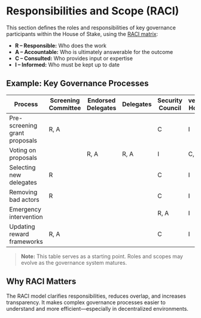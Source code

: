 # Responsibilities and Scope (RACI)

This section defines the roles and responsibilities of key governance participants within the House of Stake, using the [RACI matrix](https://en.wikipedia.org/wiki/Responsibility_assignment_matrix):

- **R – Responsible:** Who does the work
- **A – Accountable:** Who is ultimately answerable for the outcome
- **C – Consulted:** Who provides input or expertise
- **I – Informed:** Who must be kept up to date

## Example: Key Governance Processes

| Process                       | Screening Committee | Endorsed Delegates | Delegates | Security Council | veNEAR Holders |
| ----------------------------- | ------------------- | ------------------ | --------- | ---------------- | -------------- |
| Pre-screening grant proposals | R, A                |                    |           | C                | I              |
| Voting on proposals           |                     | R, A               | R, A      | I                | C, A           |
| Selecting new delegates       | R                   |                    |           | C                | I              |
| Removing bad actors           | R                   |                    |           | C                | I              |
| Emergency intervention        |                     |                    |           | R, A             | I              |
| Updating reward frameworks    | R, A                |                    |           | C                | I              |

> **Note:** This table serves as a starting point. Roles and scopes may evolve as the governance system matures.

## Why RACI Matters

The RACI model clarifies responsibilities, reduces overlap, and increases transparency. It makes complex governance processes easier to understand and more efficient—especially in decentralized environments.
